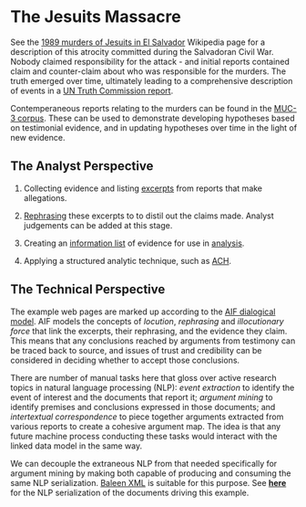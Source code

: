 # The Jesuits Massacre

See the [1989 murders of Jesuits in El Salvador](https://en.wikipedia.org/wiki/1989_murders_of_Jesuits_in_El_Salvador) Wikipedia page for a description of this atrocity committed during the Salvadoran Civil War. Nobody claimed responsibility for the attack - and initial reports contained claim and counter-claim about who was responsible for the murders. The truth emerged over time, ultimately leading to a comprehensive description of events in a [UN Truth Commission report](http://www.derechos.org/nizkor/salvador/informes/truth.html).

Contemperaneous reports relating to the murders can be found in the [MUC-3 corpus](https://github.com/dstl/muc3). These can be used to demonstrate developing hypotheses based on testimonial evidence, and in updating hypotheses over time in the light of new evidence.

## The Analyst Perspective

1. Collecting evidence and listing [excerpts](https://dstl.github.io/eleatics/argumentation/muc3/jesuits-excerpts.xhtml) from reports that make allegations.

2. [Rephrasing](https://dstl.github.io/eleatics/argumentation/muc3/jesuits-rephrase.xhtml) these excerpts to to distil out the claims made. Analyst judgements can be added at this stage.

3. Creating an [information list](https://dstl.github.io/eleatics/argumentation/muc3/jesuits-information.xhtml) of evidence for use in [analysis](/eleatics/SAT).

4. Applying a structured analytic technique, such as [ACH](https://dstl.github.io/eleatics/argumentation/muc3/jesuits-ach.xhtml).

## The Technical Perspective

The example web pages are marked up according to the [AIF dialogical model](https://www.arg-tech.org/people/chris/publications/2010/comma2010-reed.pdf). AIF models the concepts of *locution*, *rephrasing* and *illocutionary force* that link the excerpts, their rephrasing, and the evidence they claim. This means that any conclusions reached by arguments from testimony can be traced back to source, and issues of trust and credibility can be considered in deciding whether to accept those conclusions.

There are number of manual tasks here that gloss over active research topics in natural language processing (NLP): *event extraction* to identify the event of interest and the documents that report it; *argument mining* to identify premises and conclusions expressed in those documents; and *intertextual correspondence* to piece together arguments extracted from various reports to create a cohesive argument map. The idea is that any future machine process conducting these tasks would interact with the linked data model in the same way.

We can decouple the extraneous NLP from that needed specifically for argument mining by making both capable of producing and consuming the same NLP serialization. [Baleen XML](https://dstl.github.io/eleatics/nlp/) is suitable for this purpose. See [**here**](https://github.com/dstl/eleatics/tree/gh-pages/argumentation/muc3/nlp) for the NLP serialization of the documents driving this example.
